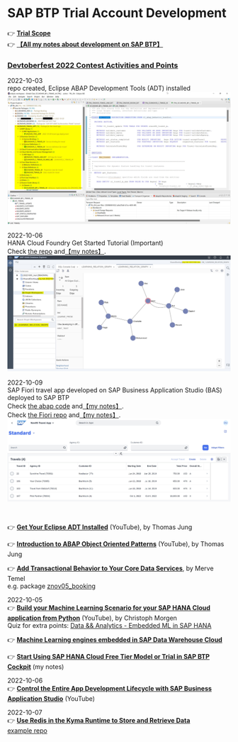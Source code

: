 # SAP BTP Trial Account Development  

👉 **[Trial Scope](https://help.sap.com/docs/BTP/65de2977205c403bbc107264b8eccf4b/046f127f2a614438b616ccfc575fdb16.html)**  
👉 **[【All my notes about development on SAP BTP】](https://drive.google.com/drive/folders/1zcYMM7w6xL8xd7w4wIDksbuXa0B1F_xA)**  

### [Devtoberfest 2022 Contest Activities and Points](https://groups.community.sap.com/t5/devtoberfest-blog-posts/devtoberfest-2022-contest-activities-and-points/ba-p/119178)


2022-10-03   
repo created, Eclipse ABAP Development Tools (ADT) installed  
<img src="https://github.com/Nov05/pictures/blob/master/repos/sap-btp-trial/2022-10-09%2022_52_02-NVIDIA%20GeForce%20Overlay.jpg?raw=true">  

2022-10-06  
HANA Cloud Foundry Get Started Tutorial (Important)  
Check [the repo](https://github.com/Nov05/sap-btp-trial-hana-cf-get-started) and[【my notes】](https://docs.google.com/document/d/1Cs3xhwe-OgQL679NVSFIeGN1TJro5o6osLJ2EdS0QhQ).
<img src="https://github.com/Nov05/pictures/blob/master/repos/sap-btp-trial-hana-cf-get-started/2022-10-06%2013_27_30-NVIDIA%20GeForce%20Overlay.jpg?raw=true">  

2022-10-09   
SAP Fiori travel app developed on SAP Business Application Studio (BAS) deployed to SAP BTP    
Check [the abap code](https://github.com/Nov05/sap-btp-trial/tree/main/src/znov05_travel_app) and[【my notes】](https://docs.google.com/document/d/1x6VyWeiUZVAdoxq9Gxs84budzwU5WjP9A6Fy2xESNYA).  
Check [the Fiori repo](https://github.com/Nov05/sap-btp-trial-fiori-travel-app) and[【my notes】](https://docs.google.com/document/d/1eFqzyGamkRnrV6doKMS_LR5pP6WpjwSgoyqRWUE3gVE).  
<img src="https://github.com/Nov05/pictures/blob/master/repos/sap-btp-trial-fiori-travel-app/2022-10-09%2021_17_02-Nov05%20Travel%20App.jpg?raw=true">  

<br>

👉 **[Get Your Eclipse ADT Installed](https://www.youtube.com/watch?v=pbxNdlwm22k)** (YouTube), by Thomas Jung   

👉 **[Introduction to ABAP Object Oriented Patterns](https://www.youtube.com/watch?v=8qW2XxWgpfU)** (YouTube), by Thomas Jung  

👉 **[Add Transactional Behavior to Your Core Data Services](https://developers.sap.com/tutorials/abap-environment-transactional-enablement.html)**, by Merve Temel     
e.g. package [znov05_booking](https://github.com/Nov05/sap_btp_trial/tree/main/src/znov05_booking)   

2022-10-05   
👉 **[Build your Machine Learning Scenario for your SAP HANA Cloud application from Python](https://www.youtube.com/watch?v=CX38-95uBtc)** (YouTube), by Christoph Morgen    
Quiz for extra points: [Data && Analytics - Embedded ML in SAP HANA](https://developers.sap.com/tutorials/devtoberfest2022-week-1-data-hana-ml.html)  

👉 **[Machine Learning engines embedded in SAP Data Warehouse Cloud](https://groups.community.sap.com/t5/devtoberfest/machine-learning-engines-embedded-in-sap-data-warehouse-cloud/ev-p/9108)**  

:point_right: **[Start Using SAP HANA Cloud Free Tier Model or Trial in SAP BTP Cockpit](https://docs.google.com/document/d/1Cs3xhwe-OgQL679NVSFIeGN1TJro5o6osLJ2EdS0QhQ)** (my notes)  

2022-10-06  
:point_right: **[Control the Entire App Development Lifecycle with SAP Business Application Studio](https://groups.community.sap.com/t5/devtoberfest/control-the-entire-app-development-lifecycle-with-sap-business/ec-p/8954#M13)** (YouTube)   

2022-10-07  
:point_right: **[Use Redis in the Kyma Runtime to Store and Retrieve Data](https://developers.sap.com/tutorials/cp-kyma-redis-function.html)**  
[example repo](https://github.com/SAP-samples/kyma-runtime-extension-samples)  
